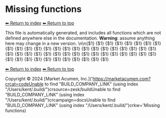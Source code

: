 # Missing functions

[⬅ Return to index](index.md)
[⬅ Return to top](../index.md)

This file is automatically generated, and includes all functions which are not defined anywhere else in the documentation. **Warning**: assume anything here may change in a new version. \n\n{$1}
{$1}
{$1}
{$1}
{$1}
{$1}
{$1}
{$1}
{$1}
{$1}
{$1}
{$1}
{$1}
{$1}
{$1}
{$1}
{$1}
{$1}
{$1}
{$1}
{$1}
{$1}
{$1}
{$1}
{$1}
{$1}
{$1}
{$1}
{$1}
{$1}
{$1}
{$1}
{$1}
{$1}
{$1}
{$1}
{$1}
{$1}
{$1}
{$1}
{$1}
{$1}
{$1}
{$1}
{$1}
{$1}
{$1}
{$1}
{$1}
{$1}
{$1}

[⬅ Return to index](index.md)
[⬅ Return to top](../index.md)

Copyright &copy; 2024 [Market Acumen, Inc.](\'https://marketacumen.com?crcat=codeUnable to find "BUILD_COMPANY_LINK" (using index "/Users/kent/.build/")crsource=zesk/buildUnable to find "BUILD_COMPANY_LINK" (using index "/Users/kent/.build/")crcampaign=docsUnable to find "BUILD_COMPANY_LINK" (using index "/Users/kent/.build/")crkw=\'Missing functions)
